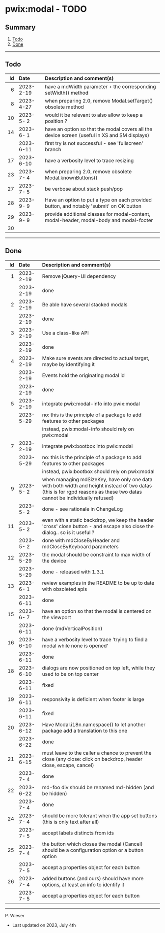 # pwix:modal - TODO

## Summary

1. [Todo](#todo)
2. [Done](#done)

---
## Todo

|   Id | Date       | Description and comment(s) |
| ---: | :---       | :---                       |
|    6 | 2023- 2-19 | have a mdWidth parameter + the corresponding setWidth() method |
|    8 | 2023- 4-27 | when preparing 2.0, remove Modal.setTarget() obsolete method |
|   10 | 2023- 5- 2 | would it be relevant to also allow to keep a position ? |
|   14 | 2023- 6- 1 | have an option so that the modal covers all the device screen (useful in XS and SM displays) |
|      | 2023- 6-11 | first try is not successful - see 'fullscreen' branch |
|   17 | 2023- 6-10 | have a verbosity level to trace resizing |
|   23 | 2023- 7- 4 | when preparing 2.0, remove obsolete Modal.knownButtons() |
|   27 | 2023- 7- 5 | be verbose about stack push/pop |
|   28 | 2023- 9- 9 | Have an option to put a type on each provided button, and notably 'submit' on OK button |
|   29 | 2023- 9- 9 | provide additional classes for modal-content, modal-header, modal-body and modal-footer |
|   30 |  |  |

---
## Done

|   Id | Date       | Description and comment(s) |
| ---: | :---       | :---                       |
|    1 | 2023- 2-19 | Remove jQuery-UI dependency |
|      | 2023- 2-19 | done |
|    2 | 2023- 2-19 | Be able have several stacked modals |
|      | 2023- 2-19 | done |
|    3 | 2023- 2-19 | Use a class-like API |
|      | 2023- 2-19 | done |
|    4 | 2023- 2-19 | Make sure events are directed to actual target, maybe by identifying it |
|      | 2023- 2-19 | Events hold the originating modal id |
|      | 2023- 2-19 | done |
|    5 | 2023- 2-19 | integrate pwix:modal-info into pwix:modal |
|      | 2023- 5-29 | no: this is the principle of a package to add features to other packages |
|      |            | instead, pwix:modal-info should rely on pwix:modal |
|    7 | 2023- 2-19 | integrate pwix:bootbox into pwix:modal |
|      | 2023- 5-29 | no: this is the principle of a package to add features to other packages |
|      |            | instead, pwix:bootbox should rely on pwix:modal |
|    9 | 2023- 5- 2 | when managing mdSizeKey, have only one data with both width and height instead of two datas (this is for rgpd reasons as these two datas cannot be individually refused) |
|      | 2023- 5- 2 | done - see rationale in ChangeLog |
|   11 | 2023- 5- 2 | even with a static backdrop, we keep the header 'cross' close button - and escape also close the dialog.. so is it useful ? |
|      | 2023- 5- 2 | done with mdCloseByHeader and mdCloseByKeyboard parameters |
|   12 | 2023- 5-29 | the modal should be constraint to max width of the device |
|      | 2023- 5-29 | done - released with 1.3.1 |
|   13 | 2023- 6- 1 | review examples in the README to be up to date with obsoleted apis |
|      | 2023- 6-11 | done |
|   15 | 2023- 6- 7 | have an option so that the modal is centered on the viewport |
|      | 2023- 6-11 | done (mdVerticalPosition) |
|   16 | 2023- 6-10 | have a verbosity level to trace 'trying to find a modal while none is opened' |
|      | 2023- 6-11 | done |
|   18 | 2023- 6-10 | dialogs are now positioned on top left, while they used to be on top center |
|      | 2023- 6-11 | fixed |
|   19 | 2023- 6-11 | responsivity is deficient when footer is large |
|      | 2023- 6-11 | fixed |
|   20 | 2023- 6-12 | Have Modal.i18n.namespace() to let another package add a translation to this one |
|      | 2023- 6-22 | done |
|   21 | 2023- 6-15 | must leave to the caller a chance to prevent the close (any close: click on backdrop, header close, escape, cancel) |
|      | 2023- 7- 4 | done |
|   22 | 2023- 6-22 | md-foo div should be renamed md-hidden (and be hidden) |
|      | 2023- 7- 4 | done |
|   24 | 2023- 7- 4 | should be more tolerant when the app set buttons (this is only text after all) |
|      | 2023- 7- 5 | accept labels distincts from ids |
|   25 | 2023- 7- 4 | the button which closes the modal (Cancel) should be a configuration option or a button option |
|      | 2023- 7- 5 | accept a properties object for each button |
|   26 | 2023- 7- 4 | added buttons (and ours) should have more options, at least an info to identify it |
|      | 2023- 7- 5 | accept a properties object for each button |

---
P. Wieser
- Last updated on 2023, July 4th
